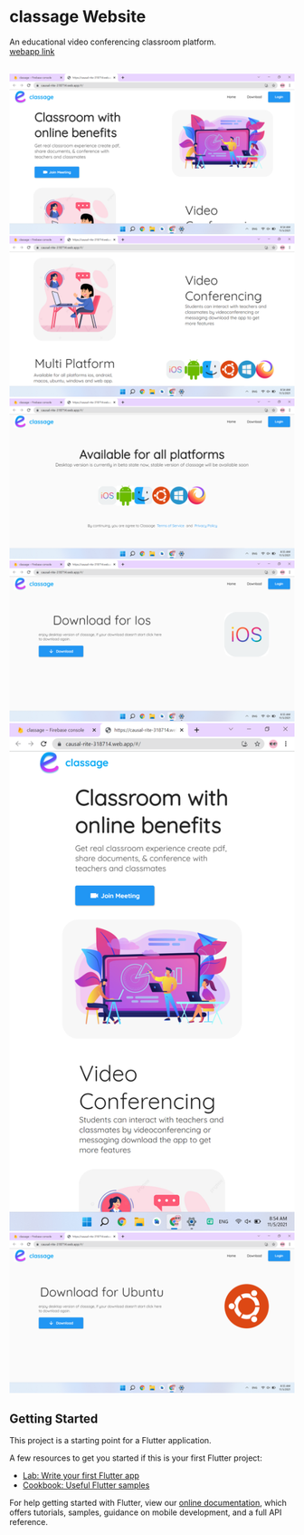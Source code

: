 # classage Website

An educational video conferencing classroom platform.<br>
[webapp link](https://causal-rite-318714.web.app/#/)
<br><br>

![Homepage](https://github.com/RaghvShukla/classage_website/blob/master/images/homepage1.png)<br>
![Homepage](https://github.com/RaghvShukla/classage_website/blob/master/images/homepage2.png)<br>
![download page](https://github.com/RaghvShukla/classage_website/blob/master/images/download.png)<br>
![ios page](https://github.com/RaghvShukla/classage_website/blob/master/images/ios.png)<br>
![Homepage](https://github.com/RaghvShukla/classage_website/blob/master/images/homepageP.png)<br>
![ubuntu page](https://github.com/RaghvShukla/classage_website/blob/master/images/ubuntu.png)

## Getting Started

This project is a starting point for a Flutter application.

A few resources to get you started if this is your first Flutter project:

- [Lab: Write your first Flutter app](https://flutter.dev/docs/get-started/codelab)
- [Cookbook: Useful Flutter samples](https://flutter.dev/docs/cookbook)

For help getting started with Flutter, view our
[online documentation](https://flutter.dev/docs), which offers tutorials,
samples, guidance on mobile development, and a full API reference.
